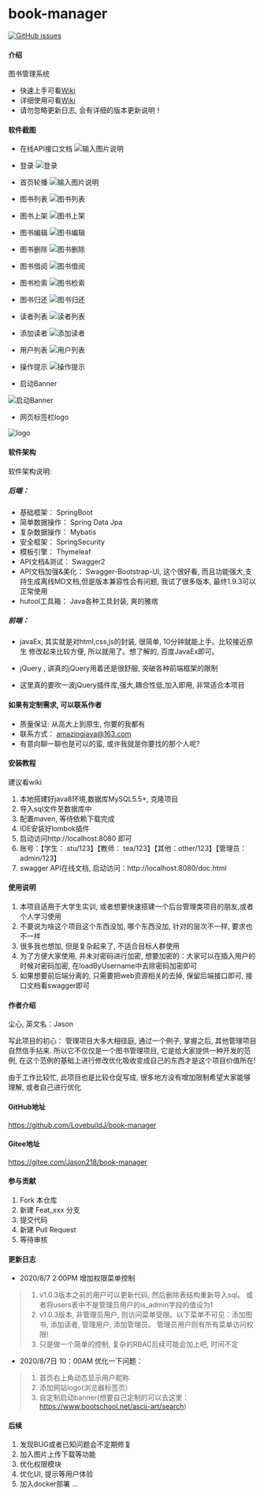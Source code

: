 # book-manager

[![GitHub issues](https://img.shields.io/github/issues/LovebuildJ/book-manager)](https://github.com/LovebuildJ/book-manager/issues)

#### 介绍
图书管理系统

- 快速上手可看[Wiki](https://github.com/LovebuildJ/book-manager/wiki/%E5%BF%AB%E9%80%9F%E5%BC%80%E5%A7%8B)
- 详细使用可看[Wiki](https://gitee.com/Jason218/book-manager/wikis/%E4%BD%BF%E7%94%A8%E6%96%87%E6%A1%A3)
- 请勿忽略更新日志, 会有详细的版本更新说明！


#### 软件截图
- 在线API接口文档
![输入图片说明](https://images.gitee.com/uploads/images/2020/0728/222829_12c75a2b_1865362.png "swagger.png")

- 登录
![登录](https://images.gitee.com/uploads/images/2020/0728/220039_eac21a26_1865362.png "login.png")

- 首页轮播
![输入图片说明](https://images.gitee.com/uploads/images/2020/0728/220412_5849b2ba_1865362.png "index.png")

- 图书列表
![图书列表](https://images.gitee.com/uploads/images/2020/0728/220106_01690382_1865362.png "book-list.png")

- 图书上架
![图书上架](https://images.gitee.com/uploads/images/2020/0728/220142_f1321c49_1865362.png "book-add.png")

- 图书编辑
![图书编辑](https://images.gitee.com/uploads/images/2020/0728/220205_23718704_1865362.png "book-update.png")

- 图书删除
![图书删除](https://images.gitee.com/uploads/images/2020/0728/220325_868b4a18_1865362.png "book-del.png")

- 图书借阅
![图书借阅](https://images.gitee.com/uploads/images/2020/0728/220426_add9604e_1865362.png "borrow.png")

- 图书检索
![图书检索](https://images.gitee.com/uploads/images/2020/0728/220449_10ce9e23_1865362.png "book-search.png")

- 图书归还
![图书归还](https://images.gitee.com/uploads/images/2020/0728/220522_b028a938_1865362.png "return.png")

- 读者列表
![读者列表](https://images.gitee.com/uploads/images/2020/0728/220600_d9bbdad8_1865362.png "reader-list.png")

- 添加读者
![添加读者](https://images.gitee.com/uploads/images/2020/0728/220816_d382a217_1865362.png "reader-add.png")

- 用户列表
![用户列表](https://images.gitee.com/uploads/images/2020/0728/220837_7a6de75b_1865362.png "user-list.png")

- 操作提示
![操作提示](https://images.gitee.com/uploads/images/2020/0728/220858_61b0b289_1865362.png "success.png")

- 启动Banner

![启动Banner](https://images.gitee.com/uploads/images/2020/0807/113718_a4ea899d_1865362.png "banner.png")

- 网页标签栏logo

![logo](https://images.gitee.com/uploads/images/2020/0807/113802_afa0f855_1865362.png "logo.png")


#### 软件架构
软件架构说明:

##### 后端：
- 基础框架： SpringBoot
- 简单数据操作： Spring Data Jpa
- 复杂数据操作： Mybatis
- 安全框架： SpringSecurity
- 模板引擎： Thymeleaf
- API文档&测试： Swagger2
- API文档加强&美化： Swagger-Bootstrap-UI, 这个很好看, 而且功能强大,支持生成离线MD文档,但是版本兼容性会有问题, 我试了很多版本, 最终1.9.3可以正常使用
- hutool工具箱： Java各种工具封装, 爽的雅痞

##### 前端：
- javaEx, 其实就是对html,css,js的封装, 很简单, 10分钟就能上手。比较接近原生
修改起来比较方便, 所以就用了。想了解的, 百度JavaEx即可。

- jQuery , 讲真的jQuery用着还是很舒服, 突破各种前端框架的限制

- 这里真的要吹一波jQuery插件库,强大,耦合性低,加入即用, 非常适合本项目

#### 如果有定制需求, 可以联系作者
- 质量保证: 从高大上到原生, 你要的我都有
- 联系方式： amazingjava@163.com
- 有意向聊一聊也是可以的蛮, 或许我就是你要找的那个人呢?

#### 安装教程

建议看wiki
1.  本地搭建好java8环境,数据库MySQL5.5+, 克隆项目
2.  导入sql文件至数据库中
3.  配置maven, 等待依赖下载完成
4.  IDE安装好lombok插件
5.  启动访问http://localhost:8080 即可
6.  账号：【学生： stu/123】【教师： tea/123】【其他：other/123】【管理员：admin/123】
7.  swagger API在线文档, 启动访问：http://localhost:8080/doc.html
#### 使用说明

1.  本项目适用于大学生实训, 或者想要快速搭建一个后台管理类项目的朋友,或者个人学习使用
2.  不要说为啥这个项目这个东西没加, 哪个东西没加, 针对的层次不一样, 要求也不一样
3.  很多我也想加, 但是复杂起来了, 不适合目标人群使用
4.  为了方便大家使用, 并未对密码进行加密, 想要加密的：大家可以在插入用户的时候对密码加密, 在loadByUsername中去除密码加密即可
5.  如果想要前后端分离的, 只需要把web资源相关的去掉, 保留后端接口即可, 接口文档看swagger即可
#### 作者介绍
尘心, 英文名：Jason 

写此项目的初心： 管理项目大多大相径庭, 通过一个例子, 掌握之后, 其他管理项目自然信手拈来. 所以它不仅仅是一个图书管理项目,
它是给大家提供一种开发的范例, 在这个范例的基础上进行修改优化吸收变成自己的东西才是这个项目价值所在!

由于工作比较忙, 此项目也是比较仓促写成, 很多地方没有增加限制希望大家能够理解, 或者自己进行优化

#### GitHub地址
https://github.com/LovebuildJ/book-manager

#### Gitee地址
https://gitee.com/Jason218/book-manager

#### 参与贡献

1.  Fork 本仓库
2.  新建 Feat_xxx 分支
3.  提交代码
4.  新建 Pull Request
5.  等待审核

#### 更新日志
- 2020/8/7 2:00PM 增加权限菜单控制
> 1. v1.0.3版本之前的用户可以更新代码, 然后删除表结构重新导入sql。 或者将users表中不是管理员用户的is_admin字段的值设为1
> 2. v1.0.3版本, 非管理员用户, 则访问菜单受限。以下菜单不可见：添加图书, 添加读者, 管理用户, 添加管理员。 管理员用户则有所有菜单访问权限!
> 3. 只是做一个简单的控制, 复杂的RBAC后续可能会加上吧, 时间不定

- 2020/8/7日 10：00AM 优化一下问题：
> 1. 首页右上角动态显示用户昵称
> 2. 添加网站logo(浏览器标签页) 
> 3. 自定制启动banner(想要自己定制的可以去这里：https://www.bootschool.net/ascii-art/search)

#### 后续

1. 发现BUG或者已知问题会不定期修复
2. 加入图片上传下载等功能
3. 优化权限模块
4. 优化UI, 提示等用户体验
5. 加入docker部署
...
